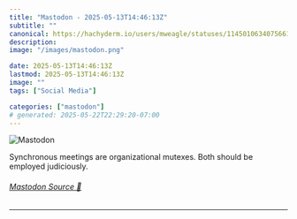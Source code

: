 ```yaml
---
title: "Mastodon - 2025-05-13T14:46:13Z"
subtitle: ""
canonical: https://hachyderm.io/users/mweagle/statuses/114501063407566124
description:
image: "/images/mastodon.png"

date: 2025-05-13T14:46:13Z
lastmod: 2025-05-13T14:46:13Z
image: ""
tags: ["Social Media"]

categories: ["mastodon"]
# generated: 2025-05-22T22:29:20-07:00
---
```

![Mastodon](/images/mastodon.png)

<p>Synchronous meetings are organizational mutexes. Both should be employed judiciously.</p>


###### [Mastodon Source 🐘](https://hachyderm.io/@mweagle/114501063407566124)

___
